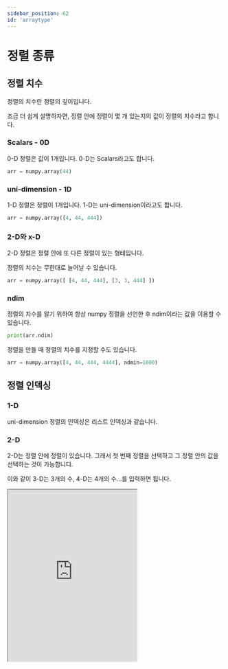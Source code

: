 ```yaml
---
sidebar_position: 62
id: 'arraytype'
---
```


# 정렬 종류

## 정렬 치수

정렬의 치수란 정렬의 깊이입니다.

조금 더 쉽게 설명하자면, 정렬 안에 정렬이 몇 개 있는지의 값이 정렬의 치수라고 합니다.

### Scalars - 0D

0-D 정렬은 값이 1개입니다. 0-D는 Scalars라고도 합니다.

```py
arr = numpy.array(44)
```

### uni-dimension - 1D

1-D 정렬은 정렬이 1개입니다. 1-D는 uni-dimension이라고도 합니다.

```py
arr = numpy.array([4, 44, 444])
```

### 2-D와 x-D

2-D 정렬은 정렬 안에 또 다른 정렬이 있는 형태입니다.

정렬의 치수는 무한대로 늘어날 수 있습니다.

```py
arr = numpy.array([ [4, 44, 444], [3, 3, 444] ])
```

### ndim

정렬의 치수를 알기 위하여 항상 numpy 정렬을 선언한 후 ndim이라는 값을 이용할 수 있습니다.

```py
print(arr.ndim)
```

정렬을 만들 때 정렬의 치수를 지정할 수도 있습니다.

```py
arr = numpy.array([4, 44, 444, 4444], ndmin=1000)
```

## 정렬 인덱싱

### 1-D

uni-dimension 정렬의 인덱싱은 리스트 인덱싱과 같습니다.

### 2-D

2-D는 정렬 안에 정렬이 있습니다. 그래서 첫 번째 정렬을 선택하고 그 정렬 안의 값을 선택하는 것이 가능합니다.

이와 같이 3-D는 3개의 수, 4-D는 4개의 수...를 입력하면 됩니다.

<iframe title="Python Playground" src="https://trinket.io/embed/python3/4fe0b3d005" height="400" />

## 정렬 모양

정렬 모양이란 정렬의 길이를 뜻합니다.

예를 들면 정렬 `[[1, 2],[2, 3]]`는 2개의 정렬 안에 2개의 아이템이 있기 때문에 모양은 (2, 2)입니다.

### 정렬 모양

정렬의 모양을 알기 위하여 `shape`라는 것을 쓸 수 있습니다.

이것을 이용하여 정렬의 큰 모양을 알 수 있습니다.

`arr.shape`을 출력하면 `(2, 3)` 튜플이 출력됩니다.

`(2, 3)`에서 2란 2-D 정렬을 뜻하고 3은 3개 아이템이 있다는 뜻입니다.

<iframe title="Python Playground" src="https://trinket.io/embed/python3/20b4a15af9" height="400" />

### 정렬 모양 바꾸기

`정렬.reshape()` 메서드는 새로운 정렬을 되돌려주고 그것을 변수에 저장하는 메서드입니다.

첫 번째 매개변수에는 정렬의 치수를 입력하고, 두 번째 매개변수에는 정렬 아이템의 개수를 입력하면 됩니다.

<iframe title="Python Playground" src="https://trinket.io/embed/python3/2143d07d6a" height="400" />
